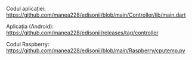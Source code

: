 Codul aplicației:
https://github.com/manea228/edisonii/blob/main/Controller/lib/main.dart

Aplicația (Android): https://github.com/manea228/edisonii/releases/tag/controller

Codul Raspberry:
https://github.com/manea228/edisonii/blob/main/Raspberry/cputemp.py

